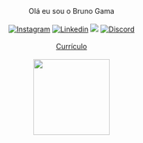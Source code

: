 <div align="center">
 Olá eu sou o Bruno Gama
<div/>
<br>
<div align="center">
  <a href="https://www.instagram.com/_gama.zs/" target="_blank"><img alt="Instagram" src="https://img.shields.io/badge/-Instagram-%23E4405F?style=for-the-badge&logo=instagram&logoColor=white" target="_blank"></a>
  <a href="[https://www.linkedin.com/in/bruno-gama-masseiras/](https://br.linkedin.com/in/bruno-gama-masseiras-3b33212ab)" target="_blank"><img alt="Linkedin" src="https://img.shields.io/badge/LinkedIn-0077B5?style=for-the-badge&logo=linkedin&logoColor=white" target="_blank"></a> 
  <a href="mailto:bruno.g.masseiras@gmail.com"><img src="https://img.shields.io/badge/Gmail-D14836?style=for-the-badge&logo=gmail&logoColor=white" target="_blank"></a>
   <a href="gama_22" target="_blank"><img alt="Discord" src="https://img.shields.io/badge/Discord-7289DA?style=for-the-badge&logo=discord&logoColor=white" target="_blank"></a>
</div>

</br>

<div align="center">
<a href="https://mail-attachment.googleusercontent.com/attachment/u/0/?ui=2&ik=cdc2b7e8aa&attid=0.1&permmsgid=msg-a:r-6197853532966825738&th=18ec819695702921&view=att&disp=inline&realattid=18ec8194c3ab32f098a1&saddbat=ANGjdJ-6Gg9-JuyMY-glh6oJoAUTLuKo2ezGegB8CtHNgEKUe8eIxG12aQUWM3jTX05Rqrqk3rlXNFBaw--20aoS45-hA7Q_S9yPaGb0AvUbiJ6UIzOlxZRBTAcDspBve2gQ5ZkmSbQmn58Oy7l1fusmqm74CPNVHyDShoRoTXmj-reymuHORCx8TvMFh2vqypJMsUyl7VpaE-Zxqz0uazYtitibY4bP2Kx4YvBAJJo3JHG3hiZZ9elMfTilZRxYUFrwoc1-m4ZuwKO4-1CbecgLovb5d9EMoIZbDGZubjDMnii-t-Rgd_RtgEw56D1tJq_0xPFY-GMpqEF8njLJrSdol6nbkJP0st5IUJmwkiY49Jcccv2amwz4Y3lKYUZCZ7MUgZtquZvn6BP2DBPuITBLWbaOVyq3fXz2T9PGz4d1YtEs124eXLMEINYLuy1ycU-5EYSel9x6wsEJXQCqf12X2uOy4_mO6WaDUGJ4Uh5cxKq2YdjNGyjHOvEUAZ89peOvSWr_AgY4V4llE73WlrDP4ImktjR8QOS0bKiYcqzL5TbUK4lsOaVRdCt2YXuycGYs8BLL7HjVpty-aX1X3-0S11zNbjh5-Nr6aMCaEMOBzkvn5vLad3c_TragjDj8QxJBXUaxEjUDpo4YrQ0IU6gT8TxhiE5od7e9zlQif-0MYK_qjpcMnYqWhhoxyY4zrxmjDQZREe-2TMiiY3mFgZof9EbqVCUm3TJFqsSJgrBFnGYQ900NVw7oCK8sT1STFJZwmkvTBsoA4PFezYR4N4OC31aBtvVDEE0Cb5wqyXv_ndSxRv0spLpRhKfWIqtQJeQTMB5seS3xG2nIAy8Z6e7xxyCcmVJG2Bf57DFuA5j94rVVzeC_8Pv85pZiwbg9WVqe1b-XyuEnWZ-aLAvrmvPJZ9r9YruoA_Vjmxy1CRyhBxbJqsb3nSENrIwqk7gl1TYHj2FhN0kG_xgPPZOBNZvNgYD5ZfKe2y1qebJ4_SCBqYA9NyXKUYLgVjwRCcM" target="_blank">Currículo</a>
</div>

</br>

<div align="center">
  <a href="https://github.com/Gamabg">
    <img height="150em" src="https://github-readme-stats.vercel.app/api/top-langs/?username=Gamabg&theme=dracula&hide_border=false&&layout=compact"/>
  </a>
</div>
